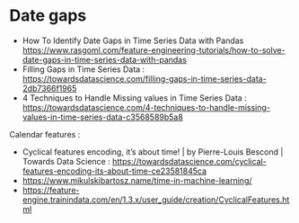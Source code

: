 
# Date gaps
- How To Identify Date Gaps in Time Series Data with Pandas https://www.rasgoml.com/feature-engineering-tutorials/how-to-solve-date-gaps-in-time-series-data-with-pandas
- Filling Gaps in Time Series Data : https://towardsdatascience.com/filling-gaps-in-time-series-data-2db7366f1965
- 4 Techniques to Handle Missing values in Time Series Data : https://towardsdatascience.com/4-techniques-to-handle-missing-values-in-time-series-data-c3568589b5a8

Calendar features : 
- Cyclical features encoding, it’s about time! | by Pierre-Louis Bescond | Towards Data Science : https://towardsdatascience.com/cyclical-features-encoding-its-about-time-ce23581845ca
- https://www.mikulskibartosz.name/time-in-machine-learning/
- https://feature-engine.trainindata.com/en/1.3.x/user_guide/creation/CyclicalFeatures.html